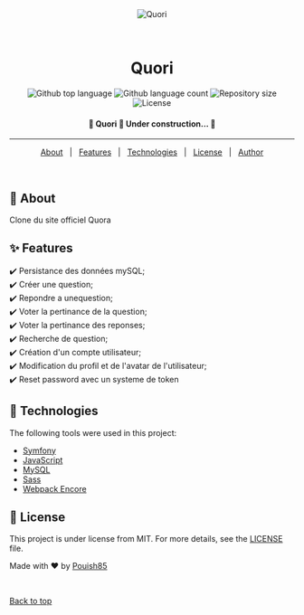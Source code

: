 <div align="center" id="top"> 
  <img src="./.github/app.gif" alt="Quori" />

&#xa0;

  <!-- <a href="https://quori.netlify.app">Demo</a> -->
</div>

<h1 align="center">Quori</h1>

<p align="center">
  <img alt="Github top language" src="https://img.shields.io/github/languages/top/Pouish85/quori?color=56BEB8">

  <img alt="Github language count" src="https://img.shields.io/github/languages/count/Pouish85/quori?color=56BEB8">

  <img alt="Repository size" src="https://img.shields.io/github/repo-size/Pouish85/quori?color=56BEB8">

  <img alt="License" src="https://img.shields.io/github/license/Pouish85/quori?color=56BEB8">

  <!-- <img alt="Github issues" src="https://img.shields.io/github/issues/Pouish85/quori?color=56BEB8" /> -->

  <!-- <img alt="Github forks" src="https://img.shields.io/github/forks/Pouish85/quori?color=56BEB8" /> -->

  <!-- <img alt="Github stars" src="https://img.shields.io/github/stars/Pouish85/quori?color=56BEB8" /> -->
</p>

<!-- Status -->

<h4 align="center">
	🚧  Quori 🚀 Under construction...  🚧
</h4>

<hr>

<p align="center">
  <a href="#dart-about">About</a> &#xa0; | &#xa0; 
  <a href="#sparkles-features">Features</a> &#xa0; | &#xa0;
  <a href="#rocket-technologies">Technologies</a> &#xa0; | &#xa0;
  <!-- <a href="#white_check_mark-requirements">Requirements</a> &#xa0; | &#xa0; -->
  <!-- <a href="#checkered_flag-starting">Starting</a> &#xa0; | &#xa0; -->
  <a href="#memo-license">License</a> &#xa0; | &#xa0;
  <a href="https://github.com/Pouish85" target="_blank">Author</a>
</p>

<br>

## :dart: About

Clone du site officiel Quora

## :sparkles: Features

:heavy_check_mark: Persistance des données mySQL;\
:heavy_check_mark: Créer une question;\
:heavy_check_mark: Repondre a unequestion;\
:heavy_check_mark: Voter la pertinance de la question;\
:heavy_check_mark: Voter la pertinance des reponses;\
:heavy_check_mark: Recherche de question;\
:heavy_check_mark: Création d'un compte utilisateur;\
:heavy_check_mark: Modification du profil et de l'avatar de l'utilisateur;\
:heavy_check_mark: Reset password avec un systeme de token

## :rocket: Technologies

The following tools were used in this project:

-   [Symfony](https://symfony.com)
-   [JavaScript](https://developer.mozilla.org/fr/docs/Web/JavaScript)
-   [MySQL](https://www.mysql.com/)
-   [Sass](https://sass-lang.com)
-   [Webpack Encore](https://www.npmjs.com/package/@symfony/webpack-encore)

<!-- ## :white_check_mark: Requirements

Before starting :checkered_flag:, you need to have [Git](https://git-scm.com) and [Node](https://nodejs.org/en/) installed.

## :checkered_flag: Starting

```bash
# Clone this project
$ git clone https://github.com/Pouish85/quori

# Access
$ cd quori

# Install dependencies
$ yarn

# Run the project
$ yarn start

# The server will initialize in the <http://localhost:3000>
``` -->

## :memo: License

This project is under license from MIT. For more details, see the [LICENSE](LICENSE.md) file.

Made with :heart: by <a href="https://github.com/Pouish85" target="_blank">Pouish85</a>

&#xa0;

<a href="#top">Back to top</a>

